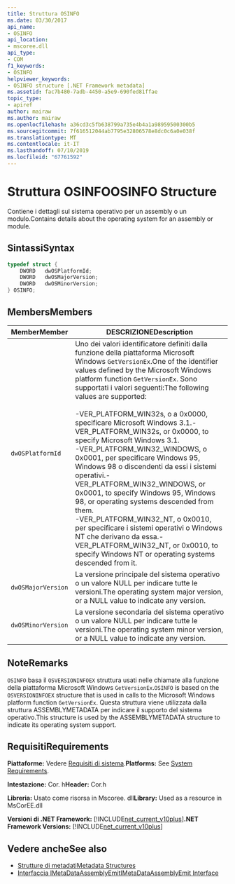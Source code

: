 ```yaml
---
title: Struttura OSINFO
ms.date: 03/30/2017
api_name:
- OSINFO
api_location:
- mscoree.dll
api_type:
- COM
f1_keywords:
- OSINFO
helpviewer_keywords:
- OSINFO structure [.NET Framework metadata]
ms.assetid: fac7b480-7adb-4450-a5e9-690fed81ffae
topic_type:
- apiref
author: mairaw
ms.author: mairaw
ms.openlocfilehash: a36cd3c5fb638799a735e4b4a1a98959500300b5
ms.sourcegitcommit: 7f616512044ab7795e32806578e8dc0c6a0e038f
ms.translationtype: MT
ms.contentlocale: it-IT
ms.lasthandoff: 07/10/2019
ms.locfileid: "67761592"
---
```

# <a name="osinfo-structure"></a><span data-ttu-id="5d5f5-102">Struttura OSINFO</span><span class="sxs-lookup"><span data-stu-id="5d5f5-102">OSINFO Structure</span></span>
<span data-ttu-id="5d5f5-103">Contiene i dettagli sul sistema operativo per un assembly o un modulo.</span><span class="sxs-lookup"><span data-stu-id="5d5f5-103">Contains details about the operating system for an assembly or module.</span></span>  
  
## <a name="syntax"></a><span data-ttu-id="5d5f5-104">Sintassi</span><span class="sxs-lookup"><span data-stu-id="5d5f5-104">Syntax</span></span>  
  
```cpp  
typedef struct {  
    DWORD   dwOSPlatformId;  
    DWORD   dwOSMajorVersion;   
    DWORD   dwOSMinorVersion;   
} OSINFO;  
```  
  
## <a name="members"></a><span data-ttu-id="5d5f5-105">Members</span><span class="sxs-lookup"><span data-stu-id="5d5f5-105">Members</span></span>  
  
|<span data-ttu-id="5d5f5-106">Member</span><span class="sxs-lookup"><span data-stu-id="5d5f5-106">Member</span></span>|<span data-ttu-id="5d5f5-107">DESCRIZIONE</span><span class="sxs-lookup"><span data-stu-id="5d5f5-107">Description</span></span>|  
|------------|-----------------|  
|`dwOSPlatformId`|<span data-ttu-id="5d5f5-108">Uno dei valori identificatore definiti dalla funzione della piattaforma Microsoft Windows `GetVersionEx`.</span><span class="sxs-lookup"><span data-stu-id="5d5f5-108">One of the identifier values defined by the Microsoft Windows platform function `GetVersionEx`.</span></span> <span data-ttu-id="5d5f5-109">Sono supportati i valori seguenti:</span><span class="sxs-lookup"><span data-stu-id="5d5f5-109">The following values are supported:</span></span><br /><br /> <span data-ttu-id="5d5f5-110">-VER_PLATFORM_WIN32s, o a 0x0000, specificare Microsoft Windows 3.1.</span><span class="sxs-lookup"><span data-stu-id="5d5f5-110">-   VER_PLATFORM_WIN32s, or 0x0000, to specify Microsoft Windows 3.1.</span></span><br /><span data-ttu-id="5d5f5-111">-VER_PLATFORM_WIN32_WINDOWS, o 0x0001, per specificare Windows 95, Windows 98 o discendenti da essi i sistemi operativi.</span><span class="sxs-lookup"><span data-stu-id="5d5f5-111">-   VER_PLATFORM_WIN32_WINDOWS, or 0x0001, to specify Windows 95, Windows 98, or operating systems descended from them.</span></span><br /><span data-ttu-id="5d5f5-112">-VER_PLATFORM_WIN32_NT, o 0x0010, per specificare i sistemi operativi o Windows NT che derivano da essa.</span><span class="sxs-lookup"><span data-stu-id="5d5f5-112">-   VER_PLATFORM_WIN32_NT, or 0x0010, to specify Windows NT or operating systems descended from it.</span></span>|  
|`dwOSMajorVersion`|<span data-ttu-id="5d5f5-113">La versione principale del sistema operativo o un valore NULL per indicare tutte le versioni.</span><span class="sxs-lookup"><span data-stu-id="5d5f5-113">The operating system major version, or a NULL value to indicate any version.</span></span>|  
|`dwOSMinorVersion`|<span data-ttu-id="5d5f5-114">La versione secondaria del sistema operativo o un valore NULL per indicare tutte le versioni.</span><span class="sxs-lookup"><span data-stu-id="5d5f5-114">The operating system minor version, or a NULL value to indicate any version.</span></span>|  
  
## <a name="remarks"></a><span data-ttu-id="5d5f5-115">Note</span><span class="sxs-lookup"><span data-stu-id="5d5f5-115">Remarks</span></span>  
 <span data-ttu-id="5d5f5-116">`OSINFO` basa il `OSVERSIONINFOEX` struttura usati nelle chiamate alla funzione della piattaforma Microsoft Windows `GetVersionEx`.</span><span class="sxs-lookup"><span data-stu-id="5d5f5-116">`OSINFO` is based on the `OSVERSIONINFOEX` structure that is used in calls to the Microsoft Windows platform function `GetVersionEx`.</span></span> <span data-ttu-id="5d5f5-117">Questa struttura viene utilizzata dalla struttura ASSEMBLYMETADATA per indicare il supporto del sistema operativo.</span><span class="sxs-lookup"><span data-stu-id="5d5f5-117">This structure is used by the ASSEMBLYMETADATA structure to indicate its operating system support.</span></span>  
  
## <a name="requirements"></a><span data-ttu-id="5d5f5-118">Requisiti</span><span class="sxs-lookup"><span data-stu-id="5d5f5-118">Requirements</span></span>  
 <span data-ttu-id="5d5f5-119">**Piattaforme:** Vedere [Requisiti di sistema](../../../../docs/framework/get-started/system-requirements.md).</span><span class="sxs-lookup"><span data-stu-id="5d5f5-119">**Platforms:** See [System Requirements](../../../../docs/framework/get-started/system-requirements.md).</span></span>  
  
 <span data-ttu-id="5d5f5-120">**Intestazione:** Cor. h</span><span class="sxs-lookup"><span data-stu-id="5d5f5-120">**Header:** Cor.h</span></span>  
  
 <span data-ttu-id="5d5f5-121">**Libreria:** Usato come risorsa in Mscoree. dll</span><span class="sxs-lookup"><span data-stu-id="5d5f5-121">**Library:** Used as a resource in MsCorEE.dll</span></span>  
  
 <span data-ttu-id="5d5f5-122">**Versioni di .NET Framework:** [!INCLUDE[net_current_v10plus](../../../../includes/net-current-v10plus-md.md)]</span><span class="sxs-lookup"><span data-stu-id="5d5f5-122">**.NET Framework Versions:** [!INCLUDE[net_current_v10plus](../../../../includes/net-current-v10plus-md.md)]</span></span>  
  
## <a name="see-also"></a><span data-ttu-id="5d5f5-123">Vedere anche</span><span class="sxs-lookup"><span data-stu-id="5d5f5-123">See also</span></span>

- [<span data-ttu-id="5d5f5-124">Strutture di metadati</span><span class="sxs-lookup"><span data-stu-id="5d5f5-124">Metadata Structures</span></span>](../../../../docs/framework/unmanaged-api/metadata/metadata-structures.md)
- [<span data-ttu-id="5d5f5-125">Interfaccia IMetaDataAssemblyEmit</span><span class="sxs-lookup"><span data-stu-id="5d5f5-125">IMetaDataAssemblyEmit Interface</span></span>](../../../../docs/framework/unmanaged-api/metadata/imetadataassemblyemit-interface.md)
